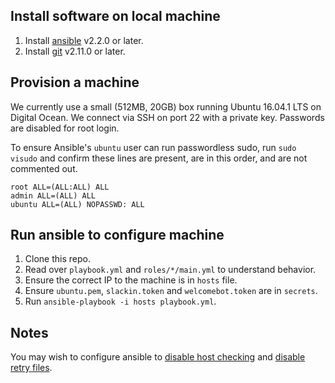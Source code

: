 ## Install software on local machine
1. Install [ansible](https://docs.ansible.com/ansible/intro_installation.html) v2.2.0 or later.
1. Install [git](https://git-scm.com) v2.11.0 or later. 

## Provision a machine
We currently use a small (512MB, 20GB) box running Ubuntu 16.04.1 LTS on Digital Ocean. We connect via SSH on port 22 with a private key. Passwords are disabled for root login.

To ensure Ansible's `ubuntu` user can run passwordless sudo, run `sudo visudo` and confirm these lines are present, are in this order, and are not commented out.

```
root ALL=(ALL:ALL) ALL
admin ALL=(ALL) ALL
ubuntu ALL=(ALL) NOPASSWD: ALL
````

## Run ansible to configure machine
1. Clone this repo.
1. Read over `playbook.yml` and `roles/*/main.yml` to understand behavior.
1. Ensure the correct IP to the machine is in `hosts` file.
1. Ensure `ubuntu.pem`, `slackin.token` and `welcomebot.token` are in `secrets`.
1. Run `ansible-playbook -i hosts playbook.yml`.

## Notes
You may wish to configure ansible to [disable host checking](https://docs.ansible.com/ansible/intro_getting_started.html#host-key-checking) and [disable retry files](https://docs.ansible.com/ansible/intro_configuration.html#retry-files-enabled).
